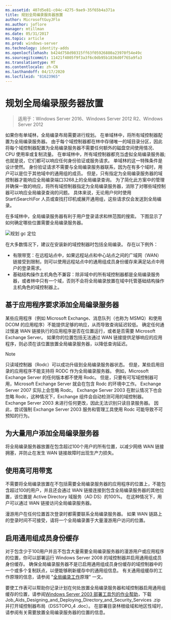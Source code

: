 ```yaml
---
ms.assetid: 407d5e81-c04c-4275-9ae9-35f65b4a371a
title: 规划全局编录服务器放置
author: MicrosoftGuyJFlo
ms.author: joflore
manager: mtillman
ms.date: 05/31/2017
ms.topic: article
ms.prod: windows-server
ms.technology: identity-adds
ms.openlocfilehash: b424d758d98315ff63f05926880a23970f54e49c
ms.sourcegitcommit: 11421f4005f9f3a3f6c0db95b1836d0f765a9fa3
ms.translationtype: MT
ms.contentlocale: zh-CN
ms.lasthandoff: 04/17/2020
ms.locfileid: "81623965"
---
```

# <a name="planning-global-catalog-server-placement"></a>规划全局编录服务器放置

> 适用于：Windows Server 2016、Windows Server 2012 R2、Windows Server 2012

如果你有单域林，全局编录布局需要进行规划。 在单域林中，将所有域控制器配置为全局编录服务器。 由于每个域控制器都在林中存储唯一的域目录分区，因此将每个域控制器配置为全局编录服务器不需要任何额外的磁盘空间使用情况、CPU 使用率或复制流量。 在单域林中，所有域控制器都充当虚拟全局编录服务器;也就是说，它们都可以响应任何身份验证或服务请求。 单域林的这一特殊条件是设计使然。 身份验证请求不需要与全局编录服务器联系，因为在有多个域时，用户可以是位于其他域中的通用组的成员。 但是，只有指定为全局编录服务器的域控制器才能响应全局编录端口3268上的全局编录查询。 为了简化此方案中的管理并确保一致的响应，将所有域控制器指定为全局编录服务器，消除了对哪些域控制器可以响应全局编录查询的问题。 具体来说，无论用户何时使用 Start\Search\For 人员或查找打印机或展开通用组，这些请求仅会发送到全局编录。

在多域林中，全局编录服务器有利于用户登录请求和林范围的搜索。 下图显示了如何确定哪些位置需要全局编录服务器。

![规划 gc 定位](media/Planning-Global-Catalog-Server-Placement/8fc4777c-47b6-4ee7-b8ad-a04e7c5ee67f.gif)

在大多数情况下，建议在安装新的域控制器时包括全局编录。 存在以下例外：

- 有限带宽：在远程站点中，如果远程站点和中心站点之间的广域网（WAN）链接受到限制，则可以使用远程站点中的通用组成员身份缓存来满足站点中用户的登录需求。
- 基础结构操作主机角色不兼容：除非域中的所有域控制器都是全局编录服务器，或者林中只有一个域，否则不会将全局编录放置在域中托管基础结构操作主机角色的域控制器上。

## <a name="adding-global-catalog-servers-based-on-application-requirements"></a>基于应用程序要求添加全局编录服务器

某些应用程序（例如 Microsoft Exchange、消息队列（也称为 MSMQ）和使用 DCOM 的应用程序）不能提供足够的响应，从而导致查询延迟较低。 确定任何通过慢速 WAN 链接执行的应用程序是否在位置运行，或者是否需要 Microsoft Exchange Server。 如果你的位置包括无法通过 WAN 链接提供足够响应的应用程序，则必须在该位置放置全局编录服务器，以降低查询延迟。

> [!NOTE]
> 只读域控制器（Rodc）可以成功升级到全局编录服务器状态。 但是，某些启用目录的应用程序不能支持将 RODC 作为全局编录服务器。 例如，Microsoft Exchange Server 的任何版本都不使用 Rodc。 但是，只要有可写域控制器可用，Microsoft Exchange Server 就会在包含 Rodc 的环境中工作。 Exchange Server 2007 实际上会忽略 Rodc。 Exchange Server 2003 在默认情况下也会忽略 Rodc，这种情况下，Exchange 组件会自动检测可用的域控制器。 Exchange Server 2003 未进行任何更改，因此无法识别只读目录服务器。 因此，尝试强制 Exchange Server 2003 服务和管理工具使用 Rodc 可能导致不可预知的行为。

## <a name="adding-global-catalog-servers-for-a-large-number-of-users"></a>为大量用户添加全局编录服务器

将全局编录服务器放置在包含超过100个用户的所有位置，以减少网络 WAN 链接拥塞，并防止在发生 WAN 链接故障时出现生产力损失。

## <a name="using-highly-available-bandwidth"></a>使用高可用带宽

不需要将全局编录放置在不包括需要全局编录服务器的应用程序的位置上，不能包含超过100的用户，并且还会通过 WAN 链接连接到包含全局编录服务器的其他位置，该位置是 Active Directory 域服务（AD DS）的100%。 在这种情况下，用户可以通过 WAN 链接访问全局编录服务器。

漫游用户在任何位置首次登录时都需要联系全局编录服务器。 如果 WAN 链路上的登录时间不可接受，请将一个全局编录置于大量漫游用户访问的位置。

## <a name="enabling-universal-group-membership-caching"></a>启用通用组成员身份缓存

对于包含少于100用户并且不包含大量需要全局编录服务器的漫游用户或应用程序的位置，你可以部署运行 Windows Server 2008 的域控制器并启用通用组成员身份缓存。 确保全局编录服务器不是已启用通用组成员身份缓存的域控制器中的一个或多个复制跃点，以便能够刷新缓存中的通用组信息。 有关通用组缓存的工作原理的信息，请参阅 "[全局编录工作](https://docs.microsoft.com/previous-versions/windows/it-pro/windows-server-2003/cc737410(v=ws.10))原理" 一文。

要使工作表可以帮助你记录计划在何处放置全局编录服务器和域控制器启用通用组缓存的位置，请参阅[Windows Server 2003 部署工具包的作业帮助](https://microsoft.com/download/details.aspx?id=9608)，下载 Job_Aids_Designing_and_Deploying_Directory_and_Security_Services .zip 并打开域控制器布局（DSSTOPO_4 .doc）。 在部署目录林根级域和地区性域时，请参阅有关需要放置全局编录服务器的位置的信息。
